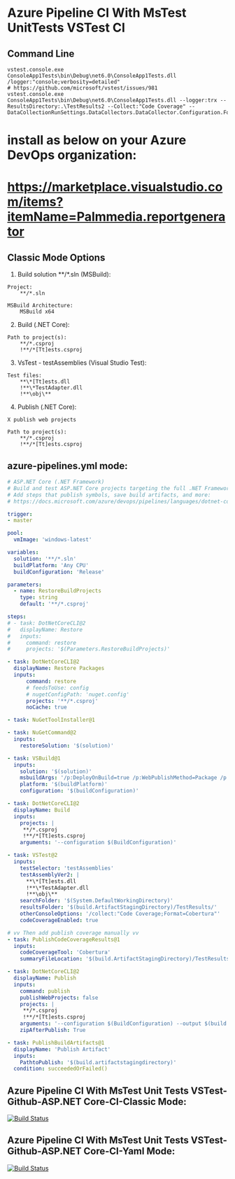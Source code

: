 # Azure Pipeline CI With MsTest UnitTests VSTest CI
## Command Line
```
vstest.console.exe ConsoleApp1Tests\bin\Debug\net6.0\ConsoleApp1Tests.dll /logger:"console;verbosity=detailed"
# https://github.com/microsoft/vstest/issues/981
vstest.console.exe ConsoleApp1Tests\bin\Debug\net6.0\ConsoleApp1Tests.dll --logger:trx --ResultsDirectory:.\TestResults2 --Collect:"Code Coverage" -- DataCollectionRunSettings.DataCollectors.DataCollector.Configuration.Format="Cobertura"
```
# install as below on your Azure DevOps organization:
# https://marketplace.visualstudio.com/items?itemName=Palmmedia.reportgenerator

## Classic Mode Options
1. Build solution **/*.sln (MSBuild):
```
Project:
    **/*.sln

MSBuild Architecture:
    MSBuild x64
```

2. Build (.NET Core):
```
Path to project(s):
    **/*.csproj
    !**/*[Tt]ests.csproj
```

3. VsTest - testAssemblies (Visual Studio Test):
```
Test files:
    **\*[Tt]ests.dll
    !**\*TestAdapter.dll
    !**\obj\**
```

4. Publish (.NET Core):
```
X publish web projects

Path to project(s):
    **/*.csproj
    !**/*[Tt]ests.csproj
```

## azure-pipelines.yml mode:
```yaml
# ASP.NET Core (.NET Framework)
# Build and test ASP.NET Core projects targeting the full .NET Framework.
# Add steps that publish symbols, save build artifacts, and more:
# https://docs.microsoft.com/azure/devops/pipelines/languages/dotnet-core

trigger:
- master

pool:
  vmImage: 'windows-latest'

variables:
  solution: '**/*.sln'
  buildPlatform: 'Any CPU'
  buildConfiguration: 'Release'

parameters:
  - name: RestoreBuildProjects
    type: string
    default: '**/*.csproj'

steps:
# - task: DotNetCoreCLI@2
#   displayName: Restore
#   inputs:
#     command: restore
#     projects: '$(Parameters.RestoreBuildProjects)'

- task: DotNetCoreCLI@2
  displayName: Restore Packages
  inputs:
      command: restore
      # feedsToUse: config
      # nugetConfigPath: 'nuget.config'
      projects: '**/*.csproj'
      noCache: true

- task: NuGetToolInstaller@1

- task: NuGetCommand@2
  inputs:
    restoreSolution: '$(solution)'

- task: VSBuild@1
  inputs:
    solution: '$(solution)'
    msbuildArgs: '/p:DeployOnBuild=true /p:WebPublishMethod=Package /p:PackageAsSingleFile=true /p:SkipInvalidConfigurations=true /p:DesktopBuildPackageLocation="$(build.artifactStagingDirectory)\WebApp.zip" /p:DeployIisAppPath="Default Web Site"'
    platform: '$(buildPlatform)'
    configuration: '$(buildConfiguration)'

- task: DotNetCoreCLI@2
  displayName: Build
  inputs:
    projects: |
     **/*.csproj
     !**/*[Tt]ests.csproj
    arguments: '--configuration $(BuildConfiguration)'

- task: VSTest@2
  inputs:
    testSelector: 'testAssemblies'
    testAssemblyVer2: |
      **\*[Tt]ests.dll
      !**\*TestAdapter.dll
      !**\obj\**
    searchFolder: '$(System.DefaultWorkingDirectory)'
    resultsFolder: '$(build.ArtifactStagingDirectory)/TestResults/'
    otherConsoleOptions: '/collect:"Code Coverage;Format=Cobertura"'
    codeCoverageEnabled: true

# vv Then add publish coverage manually vv
- task: PublishCodeCoverageResults@1
  inputs:
    codeCoverageTool: 'Cobertura'
    summaryFileLocation: '$(build.ArtifactStagingDirectory)/TestResults/**/*.Cobertura.xml'

- task: DotNetCoreCLI@2
  displayName: Publish
  inputs:
    command: publish
    publishWebProjects: false
    projects: |
     **/*.csproj
     !**/*[Tt]ests.csproj
    arguments: '--configuration $(BuildConfiguration) --output $(build.artifactstagingdirectory)'
    zipAfterPublish: True

- task: PublishBuildArtifacts@1
  displayName: 'Publish Artifact'
  inputs:
    PathtoPublish: '$(build.artifactstagingdirectory)'
  condition: succeededOrFailed()
```

## Azure Pipeline CI With MsTest Unit Tests VSTest-Github-ASP.NET Core-CI-Classic Mode:
[![Build Status](https://microshaoft.visualstudio.com/AzurePipelines/_apis/build/status/AzurePipelineCIWithMsTestUnitTestsVSTest-ASP.NETCore-CI-Classic-Mode?branchName=master)](https://microshaoft.visualstudio.com/AzurePipelines/_build/latest?definitionId=35&branchName=master)


## Azure Pipeline CI With MsTest Unit Tests VSTest-Github-ASP.NET Core-CI-Yaml Mode:
[![Build Status](https://microshaoft.visualstudio.com/AzurePipelines/_apis/build/status/AzurePipelineCIWithMsTestUnitTestsVSTest-ASP.NETCore-CI-Yaml-Mode?branchName=master)](https://microshaoft.visualstudio.com/AzurePipelines/_build/latest?definitionId=36&branchName=master)
